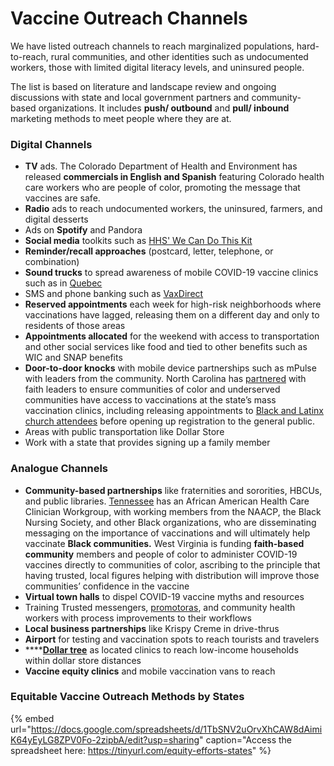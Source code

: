 # Vaccine Outreach Channels

We have listed outreach channels to reach marginalized populations, hard-to-reach, rural communities, and other identities such as undocumented workers, those with limited digital literacy levels, and uninsured people. 

The list is based on literature and landscape review and ongoing discussions with state and local government partners and community-based organizations. It includes **push/ outbound** and **pull/ inbound** marketing methods to meet people where they are at.

### Digital Channels

* **TV** ads. The Colorado Department of Health and Environment has released **commercials in English and Spanish** featuring Colorado health care workers who are people of color, promoting the message that vaccines are safe.
* **Radio** ads to reach undocumented workers, the uninsured, farmers, and digital desserts
* Ads on **Spotify** and Pandora
* **Social media** toolkits such as [HHS' We Can Do This Kit](https://wecandothis.hhs.gov/filter/format/Social%20Media)
* **Reminder/recall approaches** \(postcard, letter, telephone, or combination\) 
* **Sound trucks** to spread awareness of mobile COVID-19 vaccine clinics such as in [Quebec](https://www.theglobeandmail.com/canada/article-quebec-sets-single-day-record-for-covid-19-vaccinations/)
* SMS and phone banking such as [VaxDirect](https://vaxdirect.org/)
* **Reserved appointments** each week for high-risk neighborhoods where vaccinations have lagged, releasing them on a different day and only to residents of those areas
* **Appointments allocated** for the weekend with access to transportation and other social services like food and tied to other benefits such as WIC and SNAP benefits
* **Door-to-door knocks** with mobile device partnerships such as mPulse with leaders from the community. North Carolina has [partnered](https://www.wbtv.com/2021/01/24/mass-covid-vaccination-clinic-be-held-bank-america-stadium-jan-/) with faith leaders to ensure communities of color and underserved communities have access to vaccinations at the state’s mass vaccination clinics, including releasing appointments to [Black and Latinx church attendees](https://www.wsj.com/podcasts/the-journal/companies-try-to-speed-up-the-vaccine-rollout/0c90b3c0-dba7-4b03-bb50-d3d1a669d6b5) before opening up registration to the general public.
* Areas with public transportation like Dollar Store
* Work with a state that provides signing up a family member

### Analogue Channels

* **Community-based partnerships** like fraternities and sororities, HBCUs, and public libraries. [Tennessee](https://www.wate.com/news/local-news/faith-leaders-to-address-covid-19-vaccine-distribution-among-african-american-community/) has an African American Health Care Clinician Workgroup, with working members from the NAACP, the Black Nursing Society, and other Black organizations, who are disseminating messaging on the importance of vaccinations and will ultimately help vaccinate **Black communities.** West Virginia is funding **faith-based community** members and people of color to administer COVID-19 vaccines directly to communities of color, ascribing to the principle that having trusted, local figures helping with distribution will improve those communities’ confidence in the vaccine
* **Virtual town halls** to dispel COVID-19 vaccine myths and resources
* Training Trusted messengers, [promotoras](https://en.wikipedia.org/wiki/Promotora), and community health workers with process improvements to their workflows
* **Local business partnerships** like Krispy Creme in drive-thrus
* **Airport** for testing and vaccination spots to reach tourists and travelers
* \*\*\*\*[**Dollar tree**](https://www.marketwatch.com/story/how-dollar-stores-could-provide-a-shot-in-the-arm-for-the-u-s-s-covid-vaccination-drive-11617993753) as located clinics to reach low-income households within dollar store distances
* **Vaccine equity clinics** and mobile vaccination vans to reach 

### Equitable Vaccine Outreach Methods by States

{% embed url="https://docs.google.com/spreadsheets/d/1TbSNV2uOrvXhCAW8dAimiK64yEyLG8ZPV0Fo-2zipbA/edit?usp=sharing" caption="Access the spreadsheet here: https://tinyurl.com/equity-efforts-states" %}

